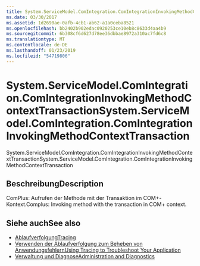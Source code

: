 ```yaml
---
title: System.ServiceModel.ComIntegration.ComIntegrationInvokingMethodContextTransaction
ms.date: 03/30/2017
ms.assetid: 1d2690ae-0afb-4cb1-ab62-a1a0ceba8521
ms.openlocfilehash: bb2402b902edac0920253ce10eb8c8633d4aa4b9
ms.sourcegitcommit: 6b308cf6d627d78ee36dbbae8972a310ac7fd6c8
ms.translationtype: MT
ms.contentlocale: de-DE
ms.lasthandoff: 01/23/2019
ms.locfileid: "54719806"
---
```

# <a name="systemservicemodelcomintegrationcomintegrationinvokingmethodcontexttransaction"></a><span data-ttu-id="45fc4-102">System.ServiceModel.ComIntegration.ComIntegrationInvokingMethodContextTransaction</span><span class="sxs-lookup"><span data-stu-id="45fc4-102">System.ServiceModel.ComIntegration.ComIntegrationInvokingMethodContextTransaction</span></span>
<span data-ttu-id="45fc4-103">System.ServiceModel.ComIntegration.ComIntegrationInvokingMethodContextTransaction</span><span class="sxs-lookup"><span data-stu-id="45fc4-103">System.ServiceModel.ComIntegration.ComIntegrationInvokingMethodContextTransaction</span></span>  
  
## <a name="description"></a><span data-ttu-id="45fc4-104">Beschreibung</span><span class="sxs-lookup"><span data-stu-id="45fc4-104">Description</span></span>  
 <span data-ttu-id="45fc4-105">ComPlus: Aufrufen der Methode mit der Transaktion im COM+-Kontext.</span><span class="sxs-lookup"><span data-stu-id="45fc4-105">Complus: Invoking method with the transaction in COM+ context.</span></span>  
  
## <a name="see-also"></a><span data-ttu-id="45fc4-106">Siehe auch</span><span class="sxs-lookup"><span data-stu-id="45fc4-106">See also</span></span>
- [<span data-ttu-id="45fc4-107">Ablaufverfolgung</span><span class="sxs-lookup"><span data-stu-id="45fc4-107">Tracing</span></span>](../../../../../docs/framework/wcf/diagnostics/tracing/index.md)
- [<span data-ttu-id="45fc4-108">Verwenden der Ablaufverfolgung zum Beheben von Anwendungsfehlern</span><span class="sxs-lookup"><span data-stu-id="45fc4-108">Using Tracing to Troubleshoot Your Application</span></span>](../../../../../docs/framework/wcf/diagnostics/tracing/using-tracing-to-troubleshoot-your-application.md)
- [<span data-ttu-id="45fc4-109">Verwaltung und Diagnose</span><span class="sxs-lookup"><span data-stu-id="45fc4-109">Administration and Diagnostics</span></span>](../../../../../docs/framework/wcf/diagnostics/index.md)
